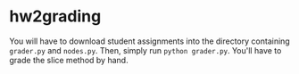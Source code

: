 # hw2grading

You will have to download student assignments into the directory containing `grader.py` and `nodes.py`. Then, simply run `python grader.py`. You'll have to grade the slice method by hand.
